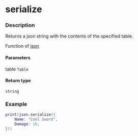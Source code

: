 # serialize
### Description
Returns a json string with the contents of the specified table.

Function of [json](../../)

#### Parameters
table `Table`  

#### Return type
`string`

### Example
```lua
print(json.serialize({
    Name: "Cool Sword",
    Damage: 10,
}))
```